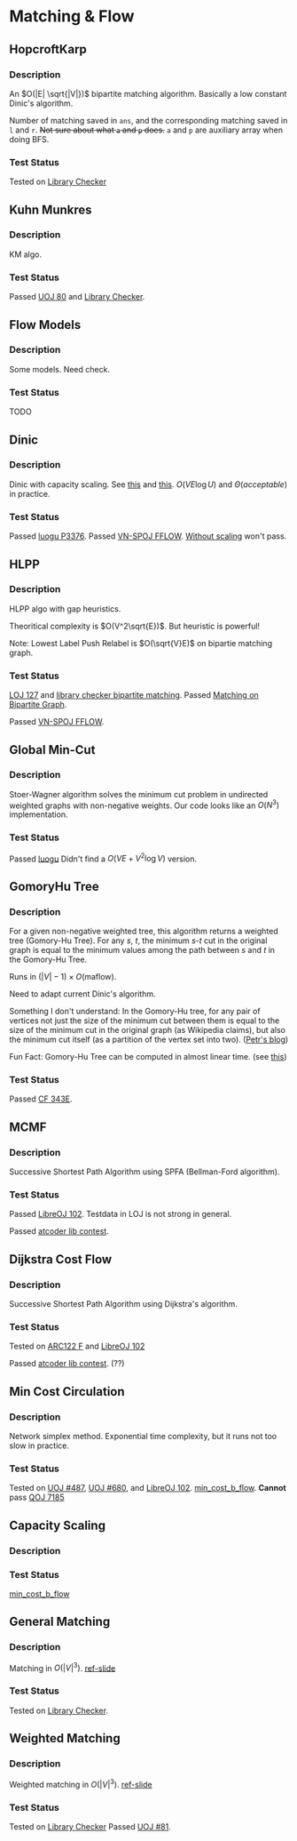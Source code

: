 # Matching & Flow

## HopcroftKarp
### Description
An $O(|E| \sqrt{|V|})$ bipartite matching algorithm.
Basically a low constant Dinic's algorithm.

Number of matching saved in `ans`, and the corresponding matching saved in `l` and `r`.
~~Not sure about what `a` and `p` does.~~ `a` and `p` are auxiliary array when doing BFS.
### Test Status
Tested on [Library Checker](https://judge.yosupo.jp/submission/175638)

## Kuhn Munkres
### Description
KM algo.
### Test Status
Passed [UOJ 80](https://uoj.ac/submission/656805) and [Library Checker](https://judge.yosupo.jp/submission/166079).

## Flow Models
### Description
Some models. Need check.
### Test Status
TODO

## Dinic
### Description
Dinic with capacity scaling.
See [this](https://codeforces.com/blog/entry/52714) and [this](https://codeforces.com/blog/entry/66006).
$O(VE \log U)$ and $\Theta(acceptable)$ in practice.
### Test Status
Passed [luogu P3376](https://www.luogu.com.cn/record/142472662).
Passed [VN-SPOJ FFLOW](https://vn.spoj.com/files/src/32616710/).
[Without scaling](https://vn.spoj.com/files/src/32616719/) won't pass.

## HLPP
### Description
HLPP algo with gap heuristics.

Theoritical complexity is $O(V^2\sqrt{E})$.
But heuristic is powerful!

Note: Lowest Label Push Relabel is $O(\sqrt{V}E)$ on bipartie matching graph.
### Test Status
[LOJ 127](https://loj.ac/s/1978510) and [library checker bipartite matching](https://judge.yosupo.jp/submission/183404).
Passed [Matching on Bipartite Graph](https://judge.yosupo.jp/submission/183348).

Passed [VN-SPOJ FFLOW](https://vn.spoj.com/files/src/32616750/).

## Global Min-Cut
### Description
Stoer-Wagner algorithm solves the minimum cut problem in undirected weighted graphs with non-negative weights.
Our code looks like an $O(N^3)$ implementation.
### Test Status
Passed [luogu](https://www.luogu.com.cn/record/142731652)
Didn't find a $O(VE + V^2\log V)$ version.

## GomoryHu Tree
### Description
For a given non-negative weighted tree, this algorithm returns a weighted tree (Gomory-Hu Tree).
For any $s$, $t$, the minimum $s$-$t$ cut in the original graph is equal to the minimum values among the path between $s$ and $t$ in the Gomory-Hu Tree.

Runs in $(|V|-1)\times O(\text{maflow})$.

Need to adapt current Dinic's algorithm.

Something I don't understand: In the Gomory-Hu tree, for any pair of vertices not just the size of the minimum cut between them is equal to the size of the minimum cut in the original graph (as Wikipedia claims), but also the minimum cut itself (as a partition of the vertex set into two). ([Petr's blog](https://blog.mitrichev.ch/2022/02/a-gomory-hu-week.html))

Fun Fact: Gomory-Hu Tree can be computed in almost linear time. (see [this](https://arxiv.org/abs/2111.04958))
### Test Status
Passed [CF 343E](https://codeforces.com/contest/343/submission/241516652).

## MCMF
### Description
Successive Shortest Path Algorithm using SPFA (Bellman-Ford algorithm).
### Test Status
Passed [LibreOJ 102](https://loj.ac/s/1987934).
Testdata in LOJ is not strong in general.

Passed [atcoder lib contest](https://atcoder.jp/contests/practice2/submissions/50243310).

## Dijkstra Cost Flow
### Description
Successive Shortest Path Algorithm using Dijkstra's algorithm.
### Test Status
Tested on [ARC122 F](https://atcoder.jp/contests/arc122/submissions/49632535) and [LibreOJ 102](https://loj.ac/s/1987935)

Passed [atcoder lib contest](https://atcoder.jp/contests/practice2/submissions/50243410). (??)

## Min Cost Circulation
### Description
Network simplex method. Exponential time complexity, but it runs not too slow in practice.
### Test Status
Tested on [UOJ #487](https://uoj.ac/submission/659272), [UOJ #680](https://uoj.ac/submission/659396), and [LibreOJ 102](https://loj.ac/s/1911317).
[min_cost_b_flow](https://judge.yosupo.jp/submission/183609).
**Cannot** pass [QOJ 7185](https://qoj.ac/contest/1356/problem/7185)

## Capacity Scaling
### Description
### Test Status
[min_cost_b_flow](https://judge.yosupo.jp/submission/183528)

## General Matching
### Description
Matching in $O(|V|^3)$.
[ref-slide](https://jacky860226.github.io/general-graph-weighted-match-slides/#/22)
### Test Status
Tested on [Library Checker](https://judge.yosupo.jp/submission/182801).

## Weighted Matching
### Description
Weighted matching in $O(|V|^3)$.
[ref-slide](https://jacky860226.github.io/general-graph-weighted-match-slides/#/22)
### Test Status
Tested on [Library Checker](https://judge.yosupo.jp/submission/166076)
Passed [UOJ #81](https://uoj.ac/submission/678333).
